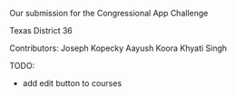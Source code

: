 Our submission for the Congressional App Challenge

Texas District 36

Contributors:
Joseph Kopecky
Aayush Koora
Khyati Singh

TODO: 
* add edit button to courses